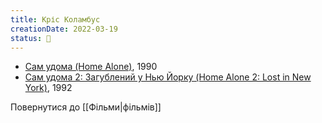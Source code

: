 ```yaml
---
title: Кріс Коламбус
creationDate: 2022-03-19
status: 🌱
---
```

- [Сам удома (Home Alone)](https://uk.wikipedia.org/wiki/%D0%A1%D0%B0%D0%BC_%D1%83%D0%B4%D0%BE%D0%BC%D0%B0_(%D1%84%D1%80%D0%B0%D0%BD%D1%88%D0%B8%D0%B7%D0%B0)), 1990
- [Сам удома 2: Загублений у Нью Йорку (Home Alone 2: Lost in New York)](https://uk.wikipedia.org/wiki/%D0%A1%D0%B0%D0%BC_%D1%83%D0%B4%D0%BE%D0%BC%D0%B0_2:_%D0%97%D0%B0%D0%B3%D1%83%D0%B1%D0%BB%D0%B5%D0%BD%D0%B8%D0%B9_%D1%83_%D0%9D%D1%8C%D1%8E-%D0%99%D0%BE%D1%80%D0%BA%D1%83), 1992

Повернутися до [[Фільми|фільмів]]
